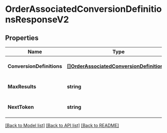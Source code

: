 # OrderAssociatedConversionDefinitionsResponseV2

## Properties
Name | Type | Description | Notes
------------ | ------------- | ------------- | -------------
**ConversionDefinitions** | [**[]OrderAssociatedConversionDefinitionV1**](OrderAssociatedConversionDefinitionV1.md) | List of associated ConversionDefinitions for the order. | [optional] [default to null]
**MaxResults** | **string** |  | [optional] [default to null]
**NextToken** | **string** |  | [optional] [default to null]

[[Back to Model list]](../README.md#documentation-for-models) [[Back to API list]](../README.md#documentation-for-api-endpoints) [[Back to README]](../README.md)

